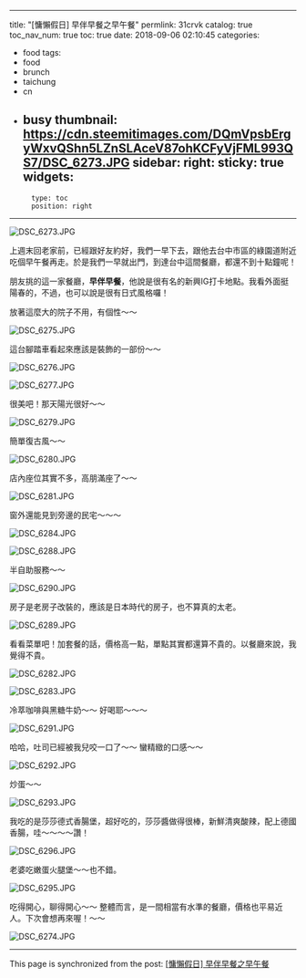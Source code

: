 
---
title: "[慵懶假日] 早伴早餐之早午餐"
permlink: 31crvk
catalog: true
toc_nav_num: true
toc: true
date: 2018-09-06 02:10:45
categories:
- food
tags:
- food
- brunch
- taichung
- cn
- busy
thumbnail: https://cdn.steemitimages.com/DQmVpsbErgyWxvQShn5LZnSLAceV87ohKCFyVjFML993QS7/DSC_6273.JPG
sidebar:
    right:
        sticky: true
widgets:
    -
        type: toc
        position: right
---


![DSC_6273.JPG](https://cdn.steemitimages.com/DQmVpsbErgyWxvQShn5LZnSLAceV87ohKCFyVjFML993QS7/DSC_6273.JPG)

上週末回老家前，已經跟好友約好，我們一早下去，跟他去台中市區的綠園道附近吃個早午餐再走。於是我們一早就出門，到達台中這間餐廳，都還不到十點鐘呢！

朋友挑的這一家餐廳，**早伴早餐**，他說是很有名的新興IG打卡地點。我看外面挺陽春的，不過，也可以說是很有日式風格囉！

放著這麼大的院子不用，有個性～～

![DSC_6275.JPG](https://cdn.steemitimages.com/DQmP9U6HocDVvMdhPB6skdWJogrF8YsA2Y5N5UzN4ZUejsn/DSC_6275.JPG)

這台腳踏車看起來應該是裝飾的一部份～～

![DSC_6276.JPG](https://cdn.steemitimages.com/DQmWDokKYjnSKtNECLEz1ieFjHQjo1tJ4Sp11zhMyfYEwAe/DSC_6276.JPG)

![DSC_6277.JPG](https://cdn.steemitimages.com/DQmZMzzANvaMqX54pf2PwHYUVzMwJX7JyAnoFUKW5YT4Mtx/DSC_6277.JPG)

很美吧！那天陽光很好～～ 

![DSC_6279.JPG](https://cdn.steemitimages.com/DQmZ1toFFtBLQeWJLg5j9pdNobw9j4RkEHoHNBsS2mq5cCu/DSC_6279.JPG)

簡單復古風～～

![DSC_6280.JPG](https://cdn.steemitimages.com/DQmQWvieAPMfBY8H8ev3YhCU34pJcYFEFFBBQkrYTQTunfg/DSC_6280.JPG)

店內座位其實不多，高朋滿座了～～

![DSC_6281.JPG](https://cdn.steemitimages.com/DQmRQeJLsKktdKUrd9KnqmeL3BH3CyV2gzfwLJfeqoKVSnM/DSC_6281.JPG)

窗外還能見到旁邊的民宅～～～

![DSC_6284.JPG](https://cdn.steemitimages.com/DQmbPxtpe5w6Ymkg2kmZQ1zufLGMttraoVKqrzC8RDDoQCv/DSC_6284.JPG)

![DSC_6288.JPG](https://cdn.steemitimages.com/DQmd2mbnX1bhdtPrFYh3qdnEWwQwUAELq8mShCFWurPEkzK/DSC_6288.JPG)

半自助服務～～

![DSC_6290.JPG](https://cdn.steemitimages.com/DQmdgeJjSZZiHLXJnGfvGnYTgbQxHF4GUuKXE2yPpvzJwc5/DSC_6290.JPG)

房子是老房子改裝的，應該是日本時代的房子，也不算真的太老。

![DSC_6289.JPG](https://cdn.steemitimages.com/DQmdbwuDyQU8kWoWRV6iZZRahwsJZ4HDMsr7g42kqDywNsy/DSC_6289.JPG)

看看菜單吧！加套餐的話，價格高一點，單點其實都還算不貴的。以餐廳來說，我覺得不貴。

![DSC_6282.JPG](https://cdn.steemitimages.com/DQmRCkRaU4vjYFYG6MjHM3z3NQx4FAvoPQnGMk4DkggURjL/DSC_6282.JPG)

![DSC_6283.JPG](https://cdn.steemitimages.com/DQmVoUucGPuyzbNZCuoujMj97wCggV56Q1mFQXvaNtzPV7J/DSC_6283.JPG)

冷萃咖啡與黑糖牛奶～～ 好喝耶～～～

![DSC_6291.JPG](https://cdn.steemitimages.com/DQmdnbXbsY6Y9rzpBm5hhmSiSaDAjymSuVWrytkAavKmF3c/DSC_6291.JPG)

哈哈，吐司已經被我兒咬一口了～～ 蠻精緻的口感～～

![DSC_6292.JPG](https://cdn.steemitimages.com/DQmZto7RAvCawaobDwaqRWEyt3njwnBNFZxKvwj8dmNgFP2/DSC_6292.JPG)

炒蛋～～

![DSC_6293.JPG](https://cdn.steemitimages.com/DQmaM7CrGJw6raSHAK586vjAv6QzJeP8nm7uBNAo5zEvRcc/DSC_6293.JPG)

我吃的是莎莎德式香腸堡，超好吃的，莎莎醬做得很棒，新鮮清爽酸辣，配上德國香腸，哇～～～～讚！

![DSC_6296.JPG](https://cdn.steemitimages.com/DQmb8nTDwW9UACHeeQDuG5Po6Vvi9xywjXCzvwTHJ5SQAwf/DSC_6296.JPG)

老婆吃嫩蛋火腿堡～～也不錯。

![DSC_6295.JPG](https://cdn.steemitimages.com/DQmVPY9VkRALJsG29chdkLCF2dr74oiMB2Y2MYUiDerXC4K/DSC_6295.JPG)

吃得開心，聊得開心～～ 整體而言，是一間相當有水準的餐廳，價格也平易近人。下次會想再來喔！～～

![DSC_6274.JPG](https://cdn.steemitimages.com/DQmRLQKjLUQ8b8dcKa4QEPjpm4eC43HUM1aikkiKdVcpyu5/DSC_6274.JPG)

- - -

This page is synchronized from the post: [[慵懶假日] 早伴早餐之早午餐](https://steemit.com/@deanliu/31crvk)
